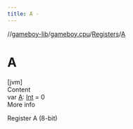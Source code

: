 ```yaml
---
title: A -
---
```

//[gameboy-lib](../../index.md)/[gameboy.cpu](../index.md)/[Registers](index.md)/[A](-a.md)



# A  
[jvm]  
Content  
var [A](-a.md): [Int](https://kotlinlang.org/api/latest/jvm/stdlib/kotlin/-int/index.html) = 0  
More info  


Register A (8-bit)

  



